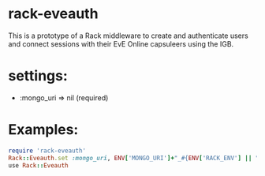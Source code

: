 rack-eveauth
=================
This is a prototype of a Rack middleware to create and authenticate users and connect sessions with their EvE Online capsuleers using the IGB.


settings:
===

*   :mongo_uri => nil (required)

Examples:
===
```ruby
require 'rack-eveauth'
Rack::Eveauth.set :mongo_uri, ENV['MONGO_URI']+"_#{ENV['RACK_ENV'] || "development"}"
use Rack::Eveauth
```
